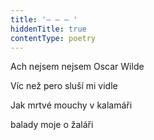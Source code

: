 ```yaml
---
title: '– – – '
hiddenTitle: true
contentType: poetry
---
```


Ach nejsem nejsem Oscar Wilde

Víc než pero sluší mi vidle

Jak mrtvé mouchy v kalamáři

balady moje o žaláři
